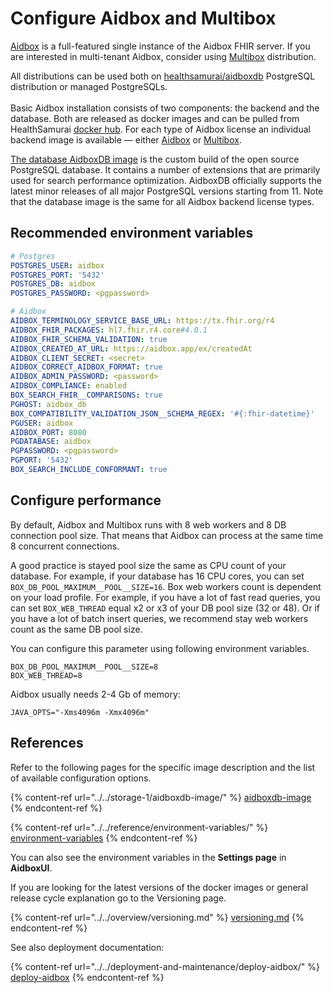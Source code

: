 # Configure Aidbox and Multibox

[Aidbox](https://hub.docker.com/r/healthsamurai/aidboxone) is a full-featured single instance of the Aidbox FHIR server. If you are interested in multi-tenant Aidbox, consider using [Multibox](https://hub.docker.com/r/healthsamurai/multibox) distribution.

All distributions can be used both on [healthsamurai/aidboxdb](https://hub.docker.com/r/healthsamurai/aidboxdb) PostgreSQL distribution or managed PostgreSQLs.\
\
Basic Aidbox installation consists of two components: the backend and the database. Both are released as docker images and can be pulled from HealthSamurai [docker hub](https://hub.docker.com/u/healthsamurai). For each type of Aidbox license an individual backend image is available — either [Aidbox](https://hub.docker.com/r/healthsamurai/aidboxone) or [Multibox](https://hub.docker.com/r/healthsamurai/multibox).

[The database AidboxDB image](https://hub.docker.com/r/healthsamurai/aidboxdb) is the custom build of the open source PostgreSQL database. It contains a number of extensions that are primarily used for search performance optimization. AidboxDB officially supports the latest minor releases of all major PostgreSQL versions starting from 11. Note that the database image is the same for all Aidbox backend license types.

## Recommended environment variables

```yaml
# Postgres
POSTGRES_USER: aidbox
POSTGRES_PORT: '5432'
POSTGRES_DB: aidbox
POSTGRES_PASSWORD: <pgpassword>

# Aidbox
AIDBOX_TERMINOLOGY_SERVICE_BASE_URL: https://tx.fhir.org/r4
AIDBOX_FHIR_PACKAGES: hl7.fhir.r4.core#4.0.1
AIDBOX_FHIR_SCHEMA_VALIDATION: true
AIDBOX_CREATED_AT_URL: https://aidbox.app/ex/createdAt
AIDBOX_CLIENT_SECRET: <secret>
AIDBOX_CORRECT_AIDBOX_FORMAT: true
AIDBOX_ADMIN_PASSWORD: <password>
AIDBOX_COMPLIANCE: enabled
BOX_SEARCH_FHIR__COMPARISONS: true
PGHOST: aidbox_db
BOX_COMPATIBILITY_VALIDATION_JSON__SCHEMA_REGEX: '#{:fhir-datetime}'
PGUSER: aidbox
AIDBOX_PORT: 8080
PGDATABASE: aidbox
PGPASSWORD: <pgpassword>
PGPORT: '5432'
BOX_SEARCH_INCLUDE_CONFORMANT: true
```

## Configure performance

By default, Aidbox and Multibox runs with 8 web workers and 8 DB connection pool size. That means that Aidbox can process at the same time 8 concurrent connections.

A good practice is stayed pool size the same as CPU count of your database. For example, if your database has 16 CPU cores, you can set `BOX_DB_POOL_MAXIMUM__POOL__SIZE=16`. Box web workers count is dependent on your load profile. For example, if you have a lot of fast read queries, you can set `BOX_WEB_THREAD` equal x2 or x3 of your DB pool size (32 or 48). Or if you have a lot of batch insert queries, we recommend stay web workers count as the same DB pool size.

You can configure this parameter using following environment variables.

```
BOX_DB_POOL_MAXIMUM__POOL__SIZE=8
BOX_WEB_THREAD=8
```

Aidbox usually needs 2-4 Gb of memory:

```
JAVA_OPTS="-Xms4096m -Xmx4096m"
```

## References

Refer to the following pages for the specific image description and the list of available configuration options.

{% content-ref url="../../storage-1/aidboxdb-image/" %}
[aidboxdb-image](../../storage-1/aidboxdb-image/)
{% endcontent-ref %}

{% content-ref url="../../reference/environment-variables/" %}
[environment-variables](../../reference/environment-variables/)
{% endcontent-ref %}

You can also see the environment variables in the **Settings page** in **AidboxUI**.

If you are looking for the latest versions of the docker images or general release cycle explanation go to the Versioning page.

{% content-ref url="../../overview/versioning.md" %}
[versioning.md](../../overview/versioning.md)
{% endcontent-ref %}

See also deployment documentation:

{% content-ref url="../../deployment-and-maintenance/deploy-aidbox/" %}
[deploy-aidbox](../../deployment-and-maintenance/deploy-aidbox/)
{% endcontent-ref %}

